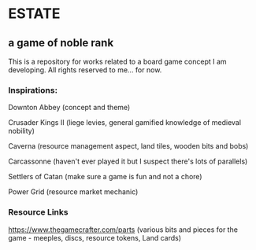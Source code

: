 # ESTATE
## a game of noble rank

This is a repository for works related to a board game concept I am developing.  All rights reserved to me... for now.

### Inspirations:
Downton Abbey (concept and theme)

Crusader Kings II (liege levies, general gamified knowledge of medieval nobility)

Caverna (resource management aspect, land tiles, wooden bits and bobs)

Carcassonne (haven't ever played it but I suspect there's lots of parallels)

Settlers of Catan (make sure a game is fun and not a chore)

Power Grid (resource market mechanic)

### Resource Links

https://www.thegamecrafter.com/parts (various bits and pieces for the game - meeples, discs, resource tokens, Land cards)
